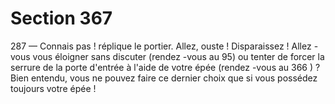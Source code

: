 # Section 367

287
— Connais pas ! réplique le portier. Allez, ouste ! Disparaissez !
Allez -vous vous éloigner sans discuter (rendez -vous au 95) ou
tenter de forcer la serrure de la porte d'entrée à l'aide de votre
épée (rendez -vous au 366 ) ? Bien entendu, vous ne pouvez faire
ce dernier choix que si vous possédez toujours votre épée !